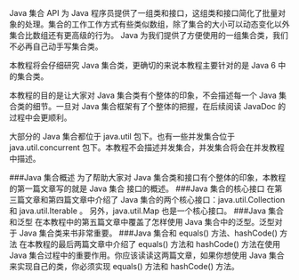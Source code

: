 Java 集合 API 为 Java 程序员提供了一组类和接口，这组类和接口简化了批量对象的处理。集合的工作工作方式有些类似数组，除了集合的大小可以动态变化以外集合比数组还有更高级的行为。
Java 为我们提供了方便使用的一组集合类，我们不必再自己动手写集合类。

本教程将会仔细研究 Java 集合类，更确切的来说本教程主要针对的是 Java 6 中的集合类。

本教程的目的是让大家对 Java 集合类有个整体的印象，不会描述每一个 Java 集合类的细节。一旦对 Java 集合框架有了个整体的把握，在后续阅读 JavaDoc 的过程中会更顺利。

大部分的 Java 集合都位于 java.util 包下。也有一些并发集合位于 java.util.concurrent 包下。本教程不会描述并发集合，并发集合将会在并发教程中描述。

###Java 集合概述
为了帮助大家对 Java 集合类和接口有个整体的印象，本教程的第一篇文章写的就是 Java 集合 接口的概述。
###Java 集合的核心接口
在第三篇文章和第四篇文章中介绍了 Java 集合的两个核心接口：java.util.Collection 和 java.util.Iterable 。
另外，java.util.Map 也是一个核心接口。
###Java 集合和泛型
在本教程中的第五篇文章中覆盖了怎样使用 Java 集合中的泛型。泛型对于 Java 集合类来书非常重要。
###Java 集合和 equals() 方法、hashCode() 方法
在本教程的最后两篇文章中介绍了 equals() 方法和 hashCode() 方法在使用 Java 集合过程中的重要作用。你应该读读这两篇文章，如果你想使用 Java 集合来实现自己的类，你必须实现 equals() 方法和 hashCode() 方法。
